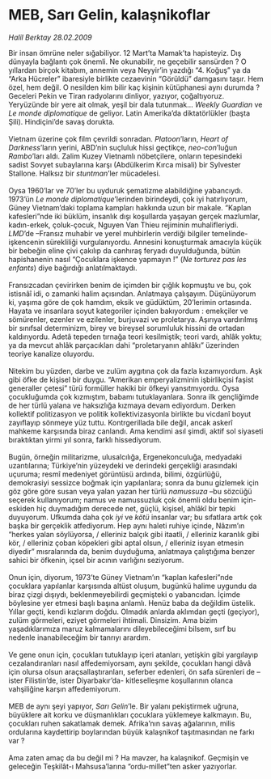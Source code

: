 # MEB, Sarı Gelin, kalaşnikoflar

*Halil Berktay 28.02.2009*

<div class="taraf_structure_2col_1zq">
<div class="margen_n">



 <p>Bir insan ömrüne neler sığabiliyor. 12 Mart’ta Mamak’ta hapisteyiz. Dış dünyayla bağlantı çok önemli. Ne okunabilir, ne geçebilir sansürden ? O yıllardan birçok kitabım, annemin veya Neyyir’in yazdığı “4. Koğuş” ya da “Arka Hücreler” ibaresiyle birlikte cezaevinin “Görüldü” damgasını taşır. Hem özel, hem değil. O nesilden kim bilir kaç kişinin kütüphanesi aynı durumda ? Geceleri Pekin ve Tiran radyolarını dinliyor, yazıyor, çoğaltıyoruz. Yeryüzünde bir yere ait olmak, yeşil bir dala tutunmak... <i>Weekly Guardian</i> ve <i>Le monde diplomatique</i> de geliyor. Latin Amerika’da diktatörlükler (başta Şili). Hindiçini’de savaş dorukta. <br/><br/>Vietnam üzerine çok film çevrildi sonradan. <i>Platoon</i>’ların, <i>Heart of Darkness</i>’ların yerini, ABD’nin suçluluk hissi geçtikçe, <i>neo-con</i>’luğun <i>Rambo</i>’ları aldı. Zalim Kuzey Vietnamlı nöbetçilere, onların tepesindeki sadist Sovyet subaylarına karşı (Abdülkerim Kırca misali) bir Sylvester Stallone. Halksız bir <i>stuntman</i>’ler mücadelesi. <br/><br/>Oysa 1960’lar ve 70’ler bu uyduruk şematizme alabildiğine yabancıydı. 1973’ün <i>Le monde diplomatique</i>’lerinden birindeydi, çok iyi hatırlıyorum, Güney Vietnam’daki toplama kampları hakkında uzun bir makale. “Kaplan kafesleri”nde iki büklüm, insanlık dışı koşullarda yaşayan gerçek mazlumlar, kadın-erkek, çoluk-çocuk, Nguyen Van Thieu rejiminin muhalifleriydi. <i>LMD</i>’de –Fransız muhabir ve yerel muhbirlerin verdiği bilgiler temelinde- işkencenin sürekliliği vurgulanıyordu. Annesini konuşturmak amacıyla küçük bir bebeğin eline çivi çakılıp da canhıraş feryadı duyulduğunda, bütün hapishanenin nasıl “Çocuklara işkence yapmayın !” (<i>Ne torturez pas les enfants</i>) diye bağırdığı anlatılmaktaydı. <br/><br/>Fransızcadan çevirirken benim de içimden bir çığlık kopmuştu ve bu, çok istisnâî idi, o zamanki halim açısından. Anlatmaya çalışayım. Düşünüyorum ki, yaşıma göre de çok hamdım, eksik ve güdüktüm, 20’lerimin ortasında. Hayata ve insanlara soyut kategoriler içinden bakıyordum : emekçiler ve sömürenler, ezenler ve ezilenler, burjuvazi ve proletarya. Aşırıya vardırılmış bir sınıfsal determinizm, birey ve bireysel sorumluluk hissini de ortadan kaldırıyordu. Adetâ tepeden tırnağa teori kesilmiştik; teori vardı, ahlâk yoktu; ya da mevcut ahlâk parçacıkları dahi “proletaryanın ahlâkı” üzerinden teoriye kanalize oluyordu. <br/><br/>Nitekim bu yüzden, darbe ve zulüm aygıtına çok da fazla kızamıyordum. Aşk gibi öfke de kişisel bir duygu. “Amerikan emperyalizminin işbirlikçisi faşist generaller çetesi” türü formüller hakiki bir öfkeyi yansıtmıyordu. Oysa çocukluğumda çok kızmıştım, babamı tutuklayanlara. Sonra ilk gençliğimde de her türlü yalana ve haksızlığa kızmaya devam ediyordum. Derken kollektif politizasyon ve politik kollektivizasyonla birlikte bu vicdanî boyut zayıflayıp sönmeye yüz tuttu. Kontrgerillada bile değil, ancak askerî mahkeme karşısında biraz canlandı. Ama kendimi asıl şimdi, aktif sol siyaseti bıraktıktan yirmi yıl sonra, farklı hissediyorum. <br/><br/>Bugün, örneğin militarizme, ulusalcılığa, Ergenekonculuğa, medyadaki uzantılarına; Türkiye’nin yüzeydeki ve derindeki gerçekliği arasındaki uçuruma; resmî medeniyet görüntüsü ardında, bilimi, özgürlüğü, demokrasiyi sessizce boğmak için yapılanlara; sonra da bunu gizlemek için göz göre göre susan veya yalan yazan her türlü <i>namussuza</i> –bu sözcüğü seçerek kullanıyorum; namus ve namussuzluk çok önemli oldu benim için- eskiden hiç duymadığım derecede net, güçlü, kişisel, ahlâkî bir tepki duyuyorum. Ufkumda daha çok <i>iyi</i> ve <i>kötü</i> insanlar var; bu sıfatlara artık çok başka bir gerçeklik atfediyorum. Hep aynı haleti ruhiye içinde, Nâzım’ın “herkes yalan söylüyorsa, / elleriniz balçık gibi itaatli, / elleriniz karanlık gibi kör, / elleriniz çoban köpekleri gibi aptal olsun, / elleriniz isyan etmesin diyedir” mısralarında da, benim duyduğuma, anlatmaya çalıştığıma benzer sahici bir öfkenin, içsel bir acının varlığını seziyorum. <br/><br/>Onun için, diyorum, 1973’te Güney Vietnam’ın “kaplan kafesleri”nde çocuklara yapılanlar karşısında altüst oluşum, bugünkü halime uygundu da biraz çizgi dışıydı, beklenmeyebilirdi geçmişteki o yabancıdan. İçimde böylesine yer etmesi başlı başına anlamlı. Henüz baba da değildim üstelik. Yıllar geçti, kendi kızlarım doğdu. Olmadık anlarda aklımdan geçti (geçiyor), zulüm görmeleri, eziyet görmeleri ihtimali. Dinsizim. Ama bizim yaşadıklarımıza maruz kalmamalarını dileyebileceğimi bilsem, sırf bu nedenle inanabileceğim bir tanrıyı arardım. <br/><br/>Ve gene onun için, çocukları tutuklayıp içeri atanları, yetişkin gibi yargılayıp cezalandıranları nasıl affedemiyorsam, aynı şekilde, çocukları hangi dâvâ için olursa olsun araçsallaştıranları, seferber edenleri, ön safa sürenleri de –ister Filistin’de, ister Diyarbakır’da- kitleselleşme koşullarının olanca vahşiliğine karşın affedemiyorum. <br/><br/>MEB de aynı şeyi yapıyor, <i>Sarı Gelin</i>’le. Bir yalanı pekiştirmek uğruna, büyüklere ait korku ve düşmanlıkları çocuklara yüklemeye kalkmayın. Bu, çocukları ruhen sakatlamak demek. Afrika’nın savaş ağalarının, milis ordularına kaydettirip boylarından büyük kalaşnikof taşıtmasından ne farkı var ? <br/><br/>Ama zaten amaç da bu değil mi ? Ha mavzer, ha kalaşnikof. Geçmişin ve geleceğin Teşkilât-ı Mahsusa’larına “ordu-millet”ten asker yazıyorlar.</p>
<br/>
<br/>
<br/>



<br/>


<div id="taraf_not">
</div>

</div>


</div>
